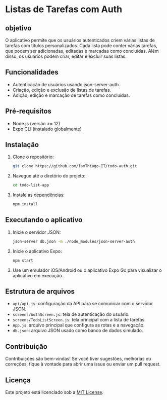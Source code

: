 # Listas de Tarefas com Auth

## objetivo

O aplicativo permite que os usuários autenticados criem várias listas de tarefas com títulos personalizados. Cada lista pode conter várias tarefas, que podem ser adicionadas, editadas e marcadas como concluídas. Além disso, os usuários podem criar, editar e excluir suas listas.

## Funcionalidades

- Autenticação de usuários usando json-server-auth.
- Criação, edição e exclusão de listas de tarefas.
- Adição, edição e marcação de tarefas como concluídas.

## Pré-requisitos

- Node.js (versão >= 12)
- Expo CLI (instalado globalmente)

## Instalação

1. Clone o repositório:

   ```bash
   git clone https://github.com/IamThiago-IT/todo-auth.git
   ```

2. Navegue até o diretório do projeto:

   ```bash
   cd todo-list-app
   ```

3. Instale as dependências:

   ```bash
   npm install
   ```

## Executando o aplicativo

1. Inicie o servidor JSON:

   ```bash
   json-server db.json -m ./node_modules/json-server-auth
   ```

2. Inicie o aplicativo Expo:

   ```bash
   npm start
   ```

3. Use um emulador iOS/Android ou o aplicativo Expo Go para visualizar o aplicativo em execução.

## Estrutura de arquivos

- `api/api.js`: configuração da API para se comunicar com o servidor JSON.
- `screens/AuthScreen.js`: tela de autenticação do usuário.
- `screens/TodoListScreen.js`: tela principal com a lista de tarefas.
- `App.js`: arquivo principal que configura as rotas e a navegação.
- `db.json`: arquivo JSON usado como banco de dados simulado.

## Contribuição

Contribuições são bem-vindas! Se você tiver sugestões, melhorias ou correções, fique à vontade para abrir uma issue ou enviar um pull request.

## Licença

Este projeto está licenciado sob a [MIT License](LICENSE).
